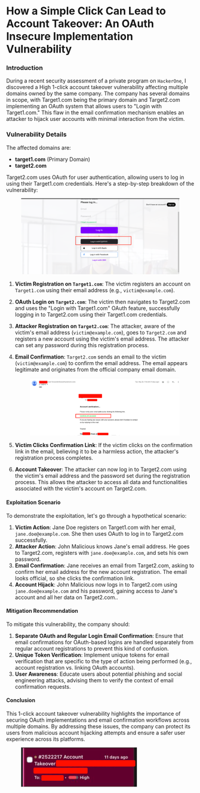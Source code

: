 # How a Simple Click Can Lead to Account Takeover: An OAuth Insecure Implementation Vulnerability

### Introduction

During a recent security assessment of a private program on `HackerOne`, I discovered a High 1-click account takeover vulnerability affecting multiple domains owned by the same company. The company has several domains in scope, with Target1.com being the primary domain and Target2.com implementing an OAuth system that allows users to "Login with Target1.com." This flaw in the email confirmation mechanism enables an attacker to hijack user accounts with minimal interaction from the victim.

### Vulnerability Details

The affected domains are:

* **target1.com** (Primary Domain)
* **target2.com**

Target2.com uses OAuth for user authentication, allowing users to log in using their Target1.com credentials. Here's a step-by-step breakdown of the vulnerability:

<figure><img src="../.gitbook/assets/image (2) (1).png" alt=""><figcaption></figcaption></figure>

1. **Victim Registration on `Target1.com`**: The victim registers an account on `Target1.com` using their email address (e.g., `victim@example.com`).
2. **OAuth Login on `Target2.com`**: The victim then navigates to Target2.com and uses the "Login with Target1.com" OAuth feature, successfully logging in to Target2.com using their Target1.com credentials.
3. **Attacker Registration on `Target2.com`**: The attacker, aware of the victim's email address (`victim@example.com`), goes to `Target2.com` and registers a new account using the victim's email address. The attacker can set any password during this registration process.
4.  **Email Confirmation**: `Target2.com` sends an email to the victim (`victim@example.com`) to confirm the email address. The email appears legitimate and originates from the official company email domain.

    <figure><img src="../.gitbook/assets/image (2) (1) (1).png" alt=""><figcaption></figcaption></figure>
5. **Victim Clicks Confirmation Link**: If the victim clicks on the confirmation link in the email, believing it to be a harmless action, the attacker's registration process completes.
6. **Account Takeover**: The attacker can now log in to Target2.com using the victim's email address and the password set during the registration process. This allows the attacker to access all data and functionalities associated with the victim's account on Target2.com.

#### Exploitation Scenario

To demonstrate the exploitation, let's go through a hypothetical scenario:

1. **Victim Action**: Jane Doe registers on Target1.com with her email, `jane.doe@example.com`. She then uses OAuth to log in to Target2.com successfully.
2. **Attacker Action**: John Malicious knows Jane's email address. He goes to Target2.com, registers with `jane.doe@example.com`, and sets his own password.
3. **Email Confirmation**: Jane receives an email from Target2.com, asking to confirm her email address for the new account registration. The email looks official, so she clicks the confirmation link.
4. **Account Hijack**: John Malicious now logs in to Target2.com using `jane.doe@example.com` and his password, gaining access to Jane's account and all her data on Target2.com..

#### Mitigation Recommendation

To mitigate this vulnerability, the company should:

1. **Separate OAuth and Regular Login Email Confirmation**: Ensure that email confirmations for OAuth-based logins are handled separately from regular account registrations to prevent this kind of confusion.
2. **Unique Token Verification**: Implement unique tokens for email verification that are specific to the type of action being performed (e.g., account registration vs. linking OAuth accounts).
3. **User Awareness**: Educate users about potential phishing and social engineering attacks, advising them to verify the context of email confirmation requests.

#### Conclusion

This 1-click account takeover vulnerability highlights the importance of securing OAuth implementations and email confirmation workflows across multiple domains. By addressing these issues, the company can protect its users from malicious account hijacking attempts and ensure a safer user experience across its platforms.

<figure><img src="../.gitbook/assets/image (67).png" alt=""><figcaption></figcaption></figure>
